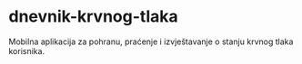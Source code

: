 # dnevnik-krvnog-tlaka
Mobilna aplikacija za pohranu, praćenje i izvještavanje o stanju krvnog tlaka korisnika.
